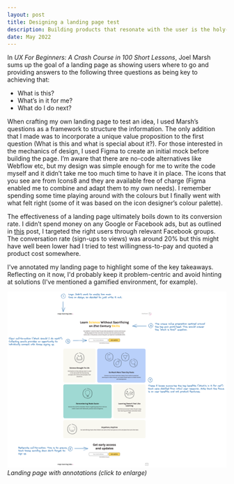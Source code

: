 ```yaml
---
layout: post
title: Designing a landing page test
description: Building products that resonate with the user is the holy-grail of the start-up world and a landing page test is a popular way of testing an idea. But how does one increase the chances of a successful test?
date: May 2022
---
```


In _UX For Beginners: A Crash Course in 100 Short Lessons_, Joel Marsh sums
up the goal of a landing page as showing users where to go and providing
answers to the following three questions as being key to achieving that:

<ul>
  <li> What is this? </li>
  <li> What’s in it for me? </li>
  <li> What do I do next? </li>
</ul>

When crafting my own landing page to test an idea, I used Marsh’s questions
as a framework to structure the information. The only addition that I made was
to incorporate a unique value proposition to the first question (What is this
and what is special about it?). For those interested in the mechanics of
design, I used Figma to create an initial mock before building the page. I’m
aware that there are no-code alternatives like Webflow etc, but my design was
simple enough for me to write the code myself and it didn’t take me too much
time to have it in place. The icons that you see are from Icons8 and they are
available free of charge (Figma enabled me to combine and adapt them to my own
needs). I remember spending some time playing around with the colours but I
finally went with what felt right (some of it was based on the icon designer’s
colour palette).

The effectiveness of a landing page ultimately boils down to its conversion
rate. I didn’t spend money on any Google or Facebook ads, but as outlined in
[this](https://nandu306.github.io/articles/idea_validation) post, I targeted the right users through relevant Facebook groups. The
conversation rate (sign-ups to views) was around 20% but this might have well
been lower had I tried to test willingness-to-pay and quoted a product cost
somewhere.

I've annotated my landing page to highlight some of the key takeaways. Reflecting on it now, I'd
probably keep it problem-centric and avoid hinting at solutions (I've mentioned a gamified environment, for example).

[![Designing a landing page test](/public/landingpage.png)](/public/landingpage.png)
*Landing page with annotations (click to enlarge)*
